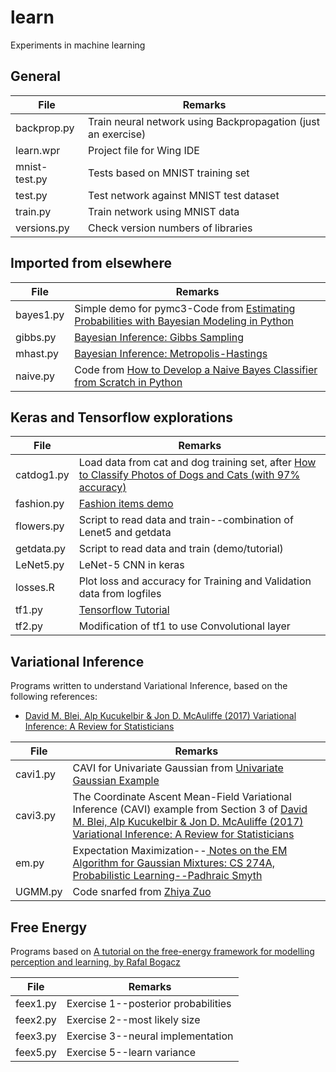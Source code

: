 # learn
Experiments in machine learning

## General

| File  | Remarks |
|---------------|--------------------------------------------|
| backprop.py | Train neural network using Backpropagation (just an exercise) |
| learn.wpr | Project file for Wing IDE |
| mnist-test.py | Tests based on MNIST training set |
| test.py  | Test network against MNIST test dataset |
| train.py      | Train network using MNIST data |
| versions.py |Check version numbers of libraries|

## Imported from elsewhere

| File  | Remarks |
|-------------------------|------------------------------------------------------------------------------------|
| bayes1.py |Simple  demo for pymc3-Code from [Estimating Probabilities with Bayesian Modeling in Python](https://towardsdatascience.com/estimating-probabilities-with-bayesian-modeling-in-python-7144be007815)|
| gibbs.py |  [Bayesian Inference: Gibbs Sampling](http://www2.bcs.rochester.edu/sites/jacobslab/cheat_sheets.html) |
| mhast.py | [Bayesian Inference: Metropolis-Hastings](http://www2.bcs.rochester.edu/sites/jacobslab/cheat_sheets.html)|
| naive.py | Code from [How to Develop a Naive Bayes Classifier from Scratch in Python](https://machinelearningmastery.com/classification-as-conditional-probability-and-the-naive-bayes-algorithm/)|


## Keras and Tensorflow explorations

| File  | Remarks |
|---------------|--------------------------------------------|
|catdog1.py|Load data from cat and dog training set, after [How to Classify Photos of Dogs and Cats (with 97% accuracy)](https://machinelearningmastery.com/how-to-develop-a-convolutional-neural-network-to-classify-photos-of-dogs-and-cats/)|
|fashion.py| [Fashion items demo](https://www.tensorflow.org/tutorials/keras/classification)|
|flowers.py|Script to read data and train--combination of Lenet5 and getdata |
|getdata.py|Script to read data and train (demo/tutorial)|
|LeNet5.py|LeNet-5 CNN in keras|
|losses.R|Plot loss and accuracy for Training and Validation data from logfiles|
|tf1.py|[Tensorflow Tutorial](https://www.tensorflow.org/tutorials/quickstart/beginner)|
|tf2.py|Modification of tf1 to use Convolutional layer|

## Variational Inference

Programs written to understand Variational Inference, based on the following references:
 * [David M. Blei, Alp Kucukelbir & Jon D. McAuliffe (2017) Variational Inference: A Review for Statisticians](http://www.cs.columbia.edu/~blei/fogm/2018F/materials/BleiKucukelbirMcAuliffe2017.pdf)
 
| File  | Remarks |
|---------------|-------------------------------------------------------------------------------------------|
|cavi1.py|CAVI for Univariate Gaussian from [Univariate Gaussian Example](https://suzyahyah.github.io/bayesian%20inference/machine%20learning/variational%20inference/2019/03/20/CAVI.html)|
|cavi3.py|The Coordinate Ascent Mean-Field Variational Inference (CAVI) example from Section 3 of [David M. Blei, Alp Kucukelbir & Jon D. McAuliffe (2017) Variational Inference: A Review for Statisticians](http://www.cs.columbia.edu/~blei/fogm/2018F/materials/BleiKucukelbirMcAuliffe2017.pdf)|
|em.py|Expectation Maximization--[ Notes on the EM Algorithm for Gaussian Mixtures: CS 274A, Probabilistic Learning--Padhraic Smyth ](https://www.ics.uci.edu/~smyth/courses/cs274/notes/EMnotes.pdf)|
|UGMM.py|Code snarfed from [Zhiya Zuo](https://zhiyzuo.github.io/VI)|

## Free Energy

Programs based on [A tutorial on the free-energy framework for modelling perception
and learning, by Rafal Bogacz](https://www.sciencedirect.com/science/article/pii/S0022249615000759)

| File  | Remarks |
|---------------|-------------------------------------------------------------------------------------------|
|feex1.py| Exercise 1--posterior probabilities|
|feex2.py| Exercise 2--most likely size|
|feex3.py| Exercise 3--neural implementation|
|feex5.py| Exercise 5--learn variance|
